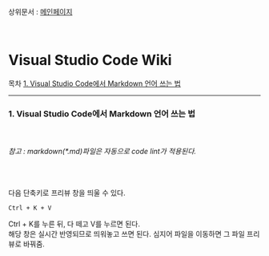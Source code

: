 상위문서 : [메인페이지](./README.md)<br>

<br>

Visual Studio Code Wiki
=============

목차
[1. Visual Studio Code에서 Markdown 언어 쓰는 법](#1-visual-studio-code에서-markdown-언어-쓰는-법)

* * *
### 1. Visual Studio Code에서 Markdown 언어 쓰는 법
<br>
<h6>참고 : markdown(*.md)파일은 자동으로 code lint가 적용된다.</h6>
<br>


다음 단축키로 프리뷰 창을 띄울 수 있다.

>
    Ctrl + K + V   
Ctrl + K를 누른 뒤, 다 떼고 V를 누르면 된다.   
해당 창은 실시간 반영되므로 띄워놓고 쓰면 된다. 심지어 파일을 이동하면 그 파일 프리뷰로 바꿔줌.